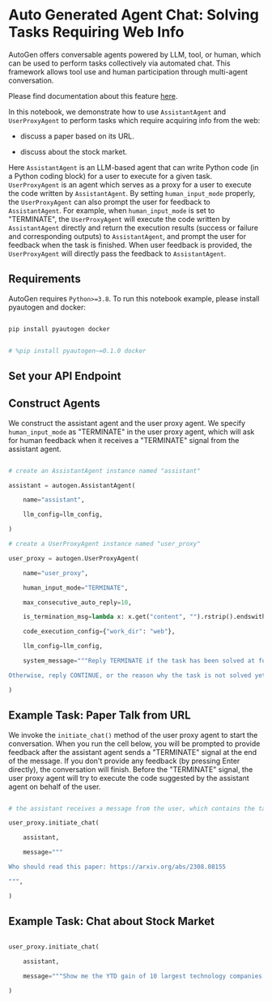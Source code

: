   
  

# Auto Generated Agent Chat: Solving Tasks Requiring Web Info

  

AutoGen offers conversable agents powered by LLM, tool, or human, which can be used to perform tasks collectively via automated chat. This framework allows tool use and human participation through multi-agent conversation.

Please find documentation about this feature [here](https://microsoft.github.io/autogen/docs/Use-Cases/agent_chat).

  

In this notebook, we demonstrate how to use `AssistantAgent` and `UserProxyAgent` to perform tasks which require acquiring info from the web:

* discuss a paper based on its URL.

* discuss about the stock market.

  

Here `AssistantAgent` is an LLM-based agent that can write Python code (in a Python coding block) for a user to execute for a given task. `UserProxyAgent` is an agent which serves as a proxy for a user to execute the code written by `AssistantAgent`. By setting `human_input_mode` properly, the `UserProxyAgent` can also prompt the user for feedback to `AssistantAgent`. For example, when `human_input_mode` is set to "TERMINATE", the `UserProxyAgent` will execute the code written by `AssistantAgent` directly and return the execution results (success or failure and corresponding outputs) to `AssistantAgent`, and prompt the user for feedback when the task is finished. When user feedback is provided, the `UserProxyAgent` will directly pass the feedback to `AssistantAgent`.

  

## Requirements

  

AutoGen requires `Python>=3.8`. To run this notebook example, please install pyautogen and docker:

```bash

pip install pyautogen docker

```

  
  

```python

# %pip install pyautogen~=0.1.0 docker

```

  

## Set your API Endpoint

  


## Construct Agents

  

We construct the assistant agent and the user proxy agent. We specify `human_input_mode` as "TERMINATE" in the user proxy agent, which will ask for human feedback when it receives a "TERMINATE" signal from the assistant agent.

  
  

```python

# create an AssistantAgent instance named "assistant"

assistant = autogen.AssistantAgent(

    name="assistant",

    llm_config=llm_config,

)

# create a UserProxyAgent instance named "user_proxy"

user_proxy = autogen.UserProxyAgent(

    name="user_proxy",

    human_input_mode="TERMINATE",

    max_consecutive_auto_reply=10,

    is_termination_msg=lambda x: x.get("content", "").rstrip().endswith("TERMINATE"),

    code_execution_config={"work_dir": "web"},

    llm_config=llm_config,

    system_message="""Reply TERMINATE if the task has been solved at full satisfaction.

Otherwise, reply CONTINUE, or the reason why the task is not solved yet."""

)

```

  

## Example Task: Paper Talk from URL

  

We invoke the `initiate_chat()` method of the user proxy agent to start the conversation. When you run the cell below, you will be prompted to provide feedback after the assistant agent sends a "TERMINATE" signal at the end of the message. If you don't provide any feedback (by pressing Enter directly), the conversation will finish. Before the "TERMINATE" signal, the user proxy agent will try to execute the code suggested by the assistant agent on behalf of the user.

  
  

```python

# the assistant receives a message from the user, which contains the task description

user_proxy.initiate_chat(

    assistant,

    message="""

Who should read this paper: https://arxiv.org/abs/2308.08155

""",

)

```

  

## Example Task: Chat about Stock Market

  
  

```python

user_proxy.initiate_chat(

    assistant,

    message="""Show me the YTD gain of 10 largest technology companies as of today.""",

)

```